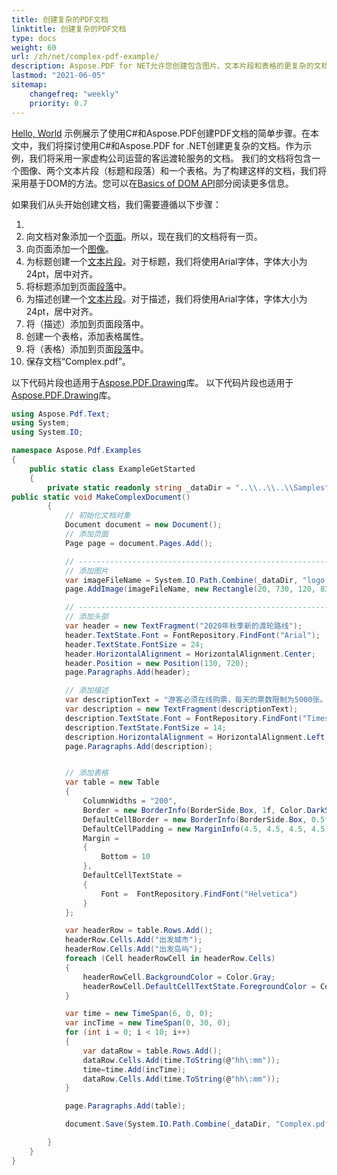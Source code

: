```yaml
---
title: 创建复杂的PDF文档
linktitle: 创建复杂的PDF文档
type: docs
weight: 60
url: /zh/net/complex-pdf-example/
description: Aspose.PDF for NET允许您创建包含图片、文本片段和表格的更复杂的文档。
lastmod: "2021-06-05"
sitemap:
    changefreq: "weekly"
    priority: 0.7
---
```


[Hello, World](/pdf/zh/net/hello-world-example/) 示例展示了使用C#和Aspose.PDF创建PDF文档的简单步骤。在本文中，我们将探讨使用C#和Aspose.PDF for .NET创建更复杂的文档。作为示例，我们将采用一家虚构公司运营的客运渡轮服务的文档。
我们的文档将包含一个图像、两个文本片段（标题和段落）和一个表格。为了构建这样的文档，我们将采用基于DOM的方法。您可以在[Basics of DOM API](/pdf/zh/net/basics-of-dom-api/)部分阅读更多信息。

如果我们从头开始创建文档，我们需要遵循以下步骤：

1.
1. 向文档对象添加一个[页面](https://reference.aspose.com/pdf/net/aspose.pdf/page)。所以，现在我们的文档将有一页。
1. 向页面添加一个[图像](https://reference.aspose.com/pdf/net/aspose.pdf/image/methods/index)。
1. 为标题创建一个[文本片段](https://reference.aspose.com/pdf/net/aspose.pdf.text/textfragment)。对于标题，我们将使用Arial字体，字体大小为24pt，居中对齐。
1. 将标题添加到页面[段落](https://reference.aspose.com/pdf/net/aspose.pdf/page/properties/paragraphs)中。
1. 为描述创建一个[文本片段](https://reference.aspose.com/pdf/net/aspose.pdf.text/textfragment)。对于描述，我们将使用Arial字体，字体大小为24pt，居中对齐。
1. 将（描述）添加到页面段落中。
1. 创建一个表格，添加表格属性。
1. 将（表格）添加到页面[段落](https://reference.aspose.com/pdf/net/aspose.pdf/page/properties/paragraphs)中。
1. 保存文档“Complex.pdf”。

以下代码片段也适用于[Aspose.PDF.Drawing](/pdf/zh/net/drawing/)库。
以下代码片段也适用于[Aspose.PDF.Drawing](/pdf/zh/net/drawing/)库。

```csharp
using Aspose.Pdf.Text;
using System;
using System.IO;

namespace Aspose.Pdf.Examples
{
    public static class ExampleGetStarted
    {
        private static readonly string _dataDir = "..\\..\\..\\Samples";
public static void MakeComplexDocument()
        {
            // 初始化文档对象
            Document document = new Document();
            // 添加页面
            Page page = document.Pages.Add();

            // -------------------------------------------------------------
            // 添加图片
            var imageFileName = System.IO.Path.Combine(_dataDir, "logo.png");
            page.AddImage(imageFileName, new Rectangle(20, 730, 120, 830));

            // -------------------------------------------------------------
            // 添加头部
            var header = new TextFragment("2020年秋季新的渡轮路线");
            header.TextState.Font = FontRepository.FindFont("Arial");
            header.TextState.FontSize = 24;
            header.HorizontalAlignment = HorizontalAlignment.Center;
            header.Position = new Position(130, 720);
            page.Paragraphs.Add(header);

            // 添加描述
            var descriptionText = "游客必须在线购票，每天的票数限制为5000张。渡轮服务以半载量和缩减的时间表运行。请预计排队等候。";
            var description = new TextFragment(descriptionText);
            description.TextState.Font = FontRepository.FindFont("Times New Roman");
            description.TextState.FontSize = 14;
            description.HorizontalAlignment = HorizontalAlignment.Left;
            page.Paragraphs.Add(description);


            // 添加表格
            var table = new Table
            {
                ColumnWidths = "200",
                Border = new BorderInfo(BorderSide.Box, 1f, Color.DarkSlateGray),
                DefaultCellBorder = new BorderInfo(BorderSide.Box, 0.5f, Color.Black),
                DefaultCellPadding = new MarginInfo(4.5, 4.5, 4.5, 4.5),
                Margin =
                {
                    Bottom = 10
                },
                DefaultCellTextState =
                {
                    Font =  FontRepository.FindFont("Helvetica")
                }
            };

            var headerRow = table.Rows.Add();
            headerRow.Cells.Add("出发城市");
            headerRow.Cells.Add("出发岛屿");
            foreach (Cell headerRowCell in headerRow.Cells)
            {
                headerRowCell.BackgroundColor = Color.Gray;
                headerRowCell.DefaultCellTextState.ForegroundColor = Color.WhiteSmoke;
            }

            var time = new TimeSpan(6, 0, 0);
            var incTime = new TimeSpan(0, 30, 0);
            for (int i = 0; i < 10; i++)
            {
                var dataRow = table.Rows.Add();
                dataRow.Cells.Add(time.ToString(@"hh\:mm"));
                time=time.Add(incTime);
                dataRow.Cells.Add(time.ToString(@"hh\:mm"));
            }

            page.Paragraphs.Add(table);

            document.Save(System.IO.Path.Combine(_dataDir, "Complex.pdf"));

        }
    }
}
```

